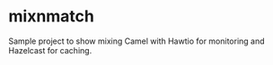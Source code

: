 mixnmatch
=========

Sample project to show mixing Camel with Hawtio for monitoring and Hazelcast for caching.
